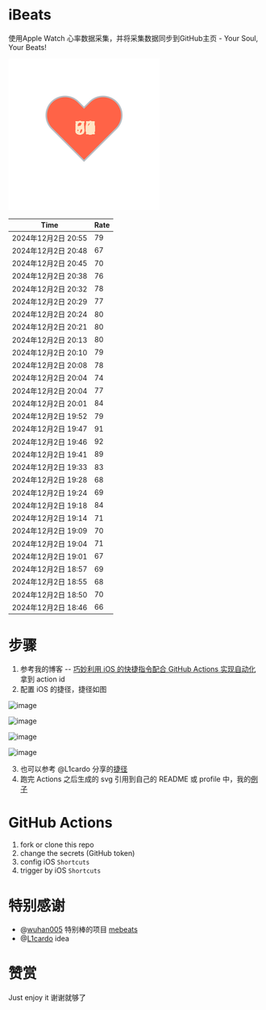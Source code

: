 # iBeats
使用Apple Watch 心率数据采集，并将采集数据同步到GitHub主页 - Your Soul, Your Beats!

![](./files/heart.svg)

<!--START_SECTION:my_heart_rate-->
| Time | Rate | 
 | ---- | ---- | 
| 2024年12月2日 20:55 | 79 |
| 2024年12月2日 20:48 | 67 |
| 2024年12月2日 20:45 | 70 |
| 2024年12月2日 20:38 | 76 |
| 2024年12月2日 20:32 | 78 |
| 2024年12月2日 20:29 | 77 |
| 2024年12月2日 20:24 | 80 |
| 2024年12月2日 20:21 | 80 |
| 2024年12月2日 20:13 | 80 |
| 2024年12月2日 20:10 | 79 |
| 2024年12月2日 20:08 | 78 |
| 2024年12月2日 20:04 | 74 |
| 2024年12月2日 20:04 | 77 |
| 2024年12月2日 20:01 | 84 |
| 2024年12月2日 19:52 | 79 |
| 2024年12月2日 19:47 | 91 |
| 2024年12月2日 19:46 | 92 |
| 2024年12月2日 19:41 | 89 |
| 2024年12月2日 19:33 | 83 |
| 2024年12月2日 19:28 | 68 |
| 2024年12月2日 19:24 | 69 |
| 2024年12月2日 19:18 | 84 |
| 2024年12月2日 19:14 | 71 |
| 2024年12月2日 19:09 | 70 |
| 2024年12月2日 19:04 | 71 |
| 2024年12月2日 19:01 | 67 |
| 2024年12月2日 18:57 | 69 |
| 2024年12月2日 18:55 | 68 |
| 2024年12月2日 18:50 | 70 |
| 2024年12月2日 18:46 | 66 |

<!--END_SECTION:my_heart_rate-->

# 步骤
1. 参考我的博客 -- [巧妙利用 iOS 的快捷指令配合 GitHub Actions 实现自动化](https://github.com/yihong0618/gitblog/issues/198) 拿到 action id
2. 配置 iOS 的捷径，捷径如图

![image](https://user-images.githubusercontent.com/15976103/122154218-0db0b480-ce97-11eb-93bb-5aec07c558dc.png)

![image](https://user-images.githubusercontent.com/15976103/122154236-186b4980-ce97-11eb-8e4b-70551a0391ae.png)

![image](https://user-images.githubusercontent.com/15976103/122154268-2d47dd00-ce97-11eb-902e-3acf292265a9.png)

![image](https://user-images.githubusercontent.com/15976103/122174055-fa144680-ceb4-11eb-9be2-3eb83cd516f7.png)

3. 也可以参考 @L1cardo 分享的[捷径](https://www.icloud.com/shortcuts/6ab6047b459c41ad822ad6b94b1c03d4)
4. 跑完 Actions 之后生成的 svg 引用到自己的 README 或 profile 中，我的[例子](https://github.com/yihong0618) 

# GitHub Actions

1. fork or clone this repo
2. change the secrets (GitHub token)
3. config iOS `Shortcuts` 
4. trigger by iOS `Shortcuts`

# 特别感谢
- @[wuhan005](https://github.com/wuhan005) 特别棒的项目 [mebeats](https://github.com/wuhan005/mebeats)
- @[L1cardo](https://github.com/L1cardo) idea

# 赞赏
Just enjoy it
谢谢就够了
